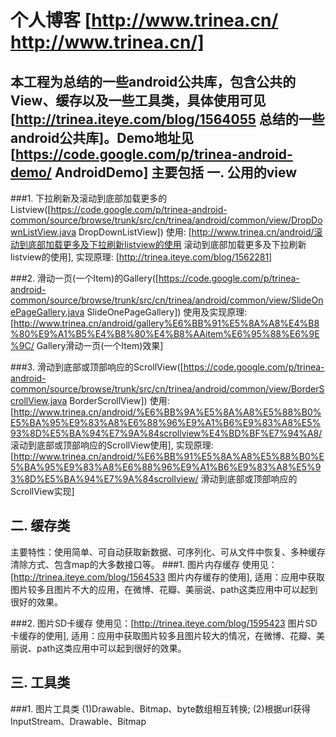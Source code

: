个人博客  [http://www.trinea.cn/ http://www.trinea.cn/]
=============
本工程为总结的一些android公共库，包含公共的View、缓存以及一些工具类，具体使用可见[http://trinea.iteye.com/blog/1564055 总结的一些android公共库]。Demo地址见[https://code.google.com/p/trinea-android-demo/ AndroidDemo]
主要包括
一. 公用的view
-------------
###1. 下拉刷新及滚动到底部加载更多的Listview([https://code.google.com/p/trinea-android-common/source/browse/trunk/src/cn/trinea/android/common/view/DropDownListView.java DropDownListView])
使用: [http://www.trinea.cn/android/滚动到底部加载更多及下拉刷新listview的使用 滚动到底部加载更多及下拉刷新listview的使用], 实现原理: [http://trinea.iteye.com/blog/1562281]

###2. 滑动一页(一个Item)的Gallery([https://code.google.com/p/trinea-android-common/source/browse/trunk/src/cn/trinea/android/common/view/SlideOnePageGallery.java SlideOnePageGallery])
使用及实现原理: [http://www.trinea.cn/android/gallery%E6%BB%91%E5%8A%A8%E4%B8%80%E9%A1%B5%E4%B8%80%E4%B8%AAitem%E6%95%88%E6%9E%9C/ Gallery滑动一页(一个Item)效果]

###3. 滑动到底部或顶部响应的ScrollView([https://code.google.com/p/trinea-android-common/source/browse/trunk/src/cn/trinea/android/common/view/BorderScrollView.java  BorderScrollView])
使用: [http://www.trinea.cn/android/%E6%BB%9A%E5%8A%A8%E5%88%B0%E5%BA%95%E9%83%A8%E6%88%96%E9%A1%B6%E9%83%A8%E5%93%8D%E5%BA%94%E7%9A%84scrollview%E4%BD%BF%E7%94%A8/ 滚动到底部或顶部响应的ScrollView使用], 实现原理: [http://www.trinea.cn/android/%E6%BB%91%E5%8A%A8%E5%88%B0%E5%BA%95%E9%83%A8%E6%88%96%E9%A1%B6%E9%83%A8%E5%93%8D%E5%BA%94%E7%9A%84scrollview/ 滑动到底部或顶部响应的ScrollView实现]

二. 缓存类
-------------
主要特性：使用简单、可自动获取新数据、可序列化、可从文件中恢复、多种缓存清除方式、包含map的大多数接口等。
###1. 图片内存缓存
使用见：[http://trinea.iteye.com/blog/1564533 图片内存缓存的使用], 适用：应用中获取图片较多且图片不大的应用，在微博、花瓣、美丽说、path这类应用中可以起到很好的效果。

###2. 图片SD卡缓存
使用见：[http://trinea.iteye.com/blog/1595423 图片SD卡缓存的使用], 适用：应用中获取图片较多且图片较大的情况，在微博、花瓣、美丽说、path这类应用中可以起到很好的效果。


三. 工具类
-------------
###1. 图片工具类
(1)Drawable、Bitmap、byte数组相互转换; (2)根据url获得InputStream、Drawable、Bitmap
